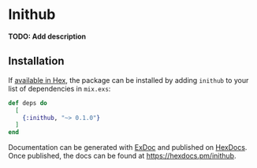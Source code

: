 # Inithub

**TODO: Add description**

## Installation

If [available in Hex](https://hex.pm/docs/publish), the package can be installed
by adding `inithub` to your list of dependencies in `mix.exs`:

```elixir
def deps do
  [
    {:inithub, "~> 0.1.0"}
  ]
end
```

Documentation can be generated with [ExDoc](https://github.com/elixir-lang/ex_doc)
and published on [HexDocs](https://hexdocs.pm). Once published, the docs can
be found at <https://hexdocs.pm/inithub>.

